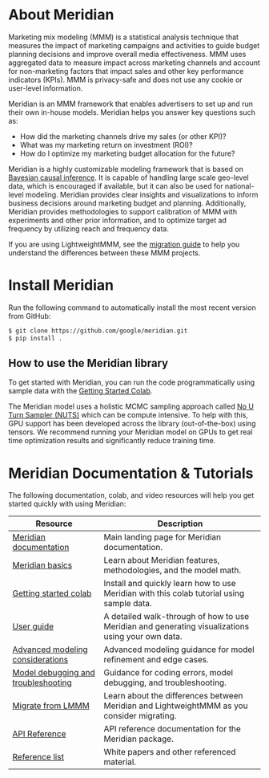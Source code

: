 # About Meridian

Marketing mix modeling (MMM) is a statistical analysis technique that measures
the impact of marketing campaigns and activities to guide budget planning
decisions and improve overall media effectiveness. MMM uses aggregated data to
measure impact across marketing channels and account for non-marketing factors
that impact sales and other key performance indicators (KPIs). MMM is
privacy-safe and does not use any cookie or user-level information.

Meridian is an MMM framework that enables advertisers to set up and run their
own in-house models. Meridian helps you answer key questions such as:

*   How did the marketing channels drive my sales (or other KPI)?
*   What was my marketing return on investment (ROI)?
*   How do I optimize my marketing budget allocation for the future?

Meridian is a highly customizable modeling framework that is based on
[Bayesian causal inference](https://developers.google.com/meridian/docs/basics/bayesian-inference).
It is capable of handling large scale geo-level data, which is encouraged if
available, but it can also be used for national-level modeling. Meridian
provides clear insights and visualizations to inform business decisions around
marketing budget and planning. Additionally, Meridian provides methodologies to
support calibration of MMM with experiments and other prior information, and to
optimize target ad frequency by utilizing reach and frequency data.

If you are using LightweightMMM, see the
[migration guide](https://developers.google.com/meridian/docs/migrate) to help
you understand the differences between these MMM projects.

# Install Meridian

Run the following command to automatically install the most recent version from
GitHub:

```sh
$ git clone https://github.com/google/meridian.git
$ pip install .
```

## How to use the Meridian library

To get started with Meridian, you can run the code programmatically using sample
data with the [Getting Started Colab][3].

The Meridian model uses a holistic MCMC sampling approach called
[No U Turn Sampler (NUTS)](https://www.tensorflow.org/probability/api_docs/python/tfp/experimental/mcmc/NoUTurnSampler)
which can be compute intensive. To help with this, GPU support has been
developed across the library (out-of-the-box) using tensors. We recommend
running your Meridian model on GPUs to get real time optimization results and
significantly reduce training time.

# Meridian Documentation & Tutorials

The following documentation, colab, and video resources will help you get
started quickly with using Meridian:

| Resource                    | Description                                    |
| --------------------------- | ---------------------------------------------- |
| [Meridian documentation][1] | Main landing page for Meridian documentation.  |
| [Meridian basics][2]        | Learn about Meridian features, methodologies, and the model math. |
| [Getting started colab][3]  | Install and quickly learn how to use Meridian with this colab tutorial using sample data. |
| [User guide][4]             | A detailed walk-through of how to use Meridian and generating visualizations using your own data. |
| [Advanced modeling considerations][5]    | Advanced modeling guidance for model refinement and edge cases. |
| [Model debugging and troubleshooting][6] | Guidance for coding errors, model debugging, and troubleshooting. |
| [Migrate from LMMM][7]      | Learn about the differences between Meridian and LightweightMMM as you consider migrating. |
| [API Reference][8]          | API reference documentation for the Meridian package. |
| [Reference list][9]         | White papers and other referenced material.    |

[1]: https://developers.google.com/meridian
[2]: https://developers.google.com/meridian/docs/basics/about-the-project
[3]: https://developers.google.com/meridian/notebook/meridian-getting-started
[4]: https://developers.google.com/meridian/docs/user-guide/overview
[5]: https://developers.google.com/meridian/docs/advanced-modeling/model-fit
[6]: https://developers.google.com/meridian/docs/model-debugging/model-debugging
[7]: https://developers.google.com/meridian/docs/migrate
[8]: https://developers.google.com/meridian/docs/api
[9]: https://developers.google.com/meridian/docs/reference-list
